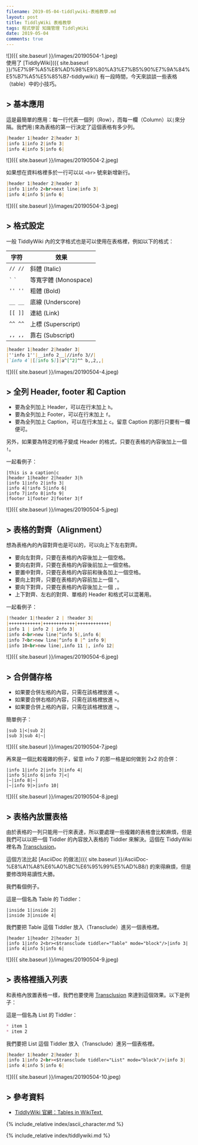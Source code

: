 ```yaml
---
filename: 2019-05-04-tiddlywiki-表格教學.md
layout: post
title: TiddlyWiki 表格教學
tags: 程式學習 知識管理 TiddlyWiki
date: 2019-05-04
comments: true
---
```


![]({{ site.baseurl }}/images/20190504-1.jpeg)  
使用了 [TiddlyWiki]({{ site.baseurl }}/%E7%9F%A5%E8%AD%98%E9%80%A3%E7%B5%90%E7%9A%84%E5%B7%A5%E5%85%B7-tiddlywiki/) 有一段時間，今天來談談一些表格（table）中的小技巧。

## > 基本應用

這是最簡單的應用：每一行代表一個列（Row），而每一欄（Column）以`|`來分隔。我們用`|`來為表格的第一行決定了這個表格有多少列。

```md
|header 1|header 2|header 3|
|info 1|info 2|info 3|
|info 4|info 5|info 6|
```

![]({{ site.baseurl }}/images/20190504-2.jpeg)

如果想在資料格裡多於一行可以以 `<br>` 號來新增新行。

```md
|header 1|header 2|header 3|
|info 1|info 2<br>next line|info 3|
|info 4|info 5|info 6|
```

![]({{ site.baseurl }}/images/20190504-3.jpeg)

## > 格式設定

一般 TiddlyWiki 內的文字格式也是可以使用在表格裡，例如以下的格式：

| 字符 | 效果 |
|---|---|
|`// //`|斜體 (Italic)|
|`` ` `` `` ` ``|等寬字體 (Monospace)|
|`'' ''`|粗體 (Bold)|
| `__ __`|底線 (Underscore)|
|`[[ ]]`|連結 (Link)|
|`^^ ^^`|上標 (Superscript)|
|`,, ,,`|靠右 (Subscript)|

```md
|header 1|header 2|header 3|
|''info 1''|__info 2__|//info 3//|
|`info 4`|[[info 5]]|a^[^2]^^ b,,2,,|
```

![]({{ site.baseurl }}/images/20190504-4.jpeg)

## > 全列 Header, footer 和 Caption

* 要為全列加上 Header，可以在行末加上 `h`。
* 要為全列加上 Footer，可以在行末加上 `f`。
* 要為全列加上 Caption，可以在行末加上 `c`。留意 Caption 的那行只要有一欄便可。

另外，如果要為特定的格子變成 Header 的格式，只要在表格的內容後加上一個 `!`。

一起看例子：

```
|this is a caption|c
|header 1|header 2|header 3|h
|info 1|info 2|info 3|
|info 4|!info 5|info 6|
|info 7|info 8|info 9|
|footer 1|footer 2|footer 3|f
```

![]({{ site.baseurl }}/images/20190504-5.jpeg)

## > 表格的對齊（Alignment）

想為表格內的內容對齊也是可以的，可以向上下左右對齊。

* 要向左對齊，只要在表格的內容後加上一個空格。
* 要向右對齊，只要在表格的內容後前加上一個空格。
* 要置中對齊，只要在表格的內容前和後各加上一個空格。
* 要向上對齊，只要在表格的內容前加上一個 `^`。
* 要向下對齊，只要在表格的內容後加上一個 `,`。
* 上下對齊、左右的對齊、單格的 Header 和格式可以混著用。

一起看例子：

```md
|!header 1|!header 2 | !header 3|
|++++++++++++|++++++++++++|++++++++++++|
|info 1 | info 2 | info 3|
|info 4<br>new line|^info 5|,info 6|
|info 7<br>new line|^info 8 |^ info 9|
|info 10<br>new line|,info 11 |, info 12|
```

![]({{ site.baseurl }}/images/20190504-6.jpeg)


## > 合併儲存格

* 如果要合併左格的內容，只需在該格裡放進 `<`。
* 如果要合併右格的內容，只需在該格裡放進 `>`。
* 如果要合併上格的內容，只需在該格裡放進 `~`。

簡單例子：

```
|sub 1|<|sub 2|
|sub 3|sub 4|~|
```

![]({{ site.baseurl }}/images/20190504-7.jpeg)

再來是一個比較複雜的例子，留意 info 7 的那一格是如何做到 2x2 的合併：

```
|info 1|info 2|info 3|info 4|
|info 5|info 6|info 7|<|
|~|info 8|~|
|~|info 9|>|info 10|
```

![]({{ site.baseurl }}/images/20190504-8.jpeg)


## > 表格內放置表格

由於表格的一列只能用一行來表達，所以要處理一些複雜的表格會比較麻煩，但是我們可以以把一個 Tiddler 的內容放入表格的 Tiddler 來解決。這個在 TiddlyWiki 裡名為 [Transclusion](https://tiddlywiki.com/static/Transclusion%2520in%2520WikiText.html)。

這個方法比起 [AsciiDoc 的做法]({{ site.baseurl }}/AsciiDoc-%E8%A1%A8%E6%A0%BC%E6%95%99%E5%AD%B8/) 的來得麻煩，但是要修改時易讀性大勝。

我們看個例子。

這是一個名為 Table 的 Tiddler：

```
|inside 1|inside 2|
|inside 3|inside 4|
```

我們要把 Table 這個 Tiddler 放入（Transclude）進另一個表格裡。

```
|header 1|header 2|header 3|
|info 1|info 2<br><$transclude tiddler="Table" mode="block"/>|info 3|
|info 4|info 5|info 6|
```

![]({{ site.baseurl }}/images/20190504-9.jpeg)

## > 表格裡插入列表

和表格內放置表格一樣，我們也要使用 [Transclusion](https://tiddlywiki.com/static/Transclusion%2520in%2520WikiText.html) 來達到這個效果。以下是例子：

這是一個名為 List 的 Tiddler：

```md
* item 1
* item 2
```

我們要把 List 這個 Tiddler 放入（Transclude）進另一個表格裡。

```md
|header 1|header 2|header 3|
|info 1|info 2<br><$transclude tiddler="List" mode="block"/>|info 3|
|info 4|info 5|info 6|
```

![]({{ site.baseurl }}/images/20190504-10.jpeg)

## > 參考資料

* [TiddlyWiki 官網：Tables in WikiText ](https://tiddlywiki.com/static/Tables%2520in%2520WikiText.html)

{% include_relative index/ascii_character.md %}


{% include_relative index/tiddlywiki.md %}